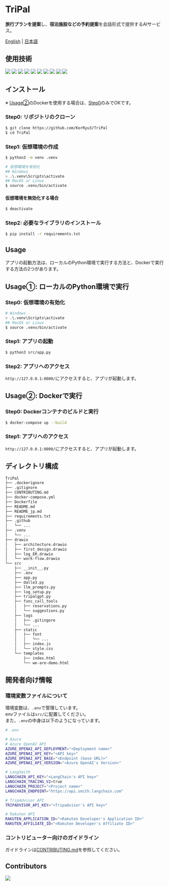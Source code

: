 # TriPal
**旅行プランを提案**し、**宿泊施設などの予約提案**を会話形式で提供するAIサービス。

[English](./README.md) | [日本語](./README_jp.md)

## 使用技術
<!-- シールド一覧 -->
<!-- https://shields.io/badges -->
<!-- https://simpleicons.org/ -->
<p style="display: inline">
    <!-- フロントエンド -->
    <img src="https://img.shields.io/badge/-HTML5-E34F26.svg?logo=html5&logoColor=white&style=for-the-badge">
    <img src="https://img.shields.io/badge/-CSS3-1572B6.svg?logo=css3&logoColor=white&style=for-the-badge">
    <img src="https://img.shields.io/badge/-JavaScript-F7DF1E.svg?logo=javascript&logoColor=black&style=for-the-badge">
    <img src="https://img.shields.io/badge/-Jinja2-B41717.svg?logo=jinja&logoColor=white&style=for-the-badge">
    <!-- バックエンド -->
    <img src="https://img.shields.io/badge/-Python-F2C63C.svg?logo=python&style=for-the-badge">
    <img src="https://img.shields.io/badge/-FastAPI-009688.svg?logo=fastapi&logoColor=0d0d0d&style=for-the-badge">
    <img src="https://img.shields.io/badge/-LangChain-000000.svg?logo=langchain&logoColor=white&style=for-the-badge">
    <!-- インフラ -->
    <img src="https://img.shields.io/badge/-Docker-1488C6.svg?logo=docker&style=for-the-badge">
    <img src="https://img.shields.io/badge/-github_actions-F9F9F9.svg?logo=github-actions&style=for-the-badge">
    <img src="https://img.shields.io/badge/-azure-0078D4.svg?logo=Microsoft-Azure&style=for-the-badge">
</p>

## インストール
※ [Usage②](#usage-dockerで実行)のDockerを使用する場合は、[Step0](#step0-リポジトリのクローン)のみでOKです。
### Step0: リポジトリのクローン
```bash
$ git clone https://github.com/KorRyu3/TriPal
$ cd TriPal
```

### Step1: 仮想環境の作成
```bash
$ python3 -m venv .venv

# 仮想環境を有効化
## Windows
> .\.venv\Scripts\activate
## MacOS or Linux
$ source .venv/bin/activate
```

#### 仮想環境を無効化する場合
```bash
$ deactivate
```

### Step2: 必要なライブラリのインストール
```bash
$ pip install -r requirements.txt
```


## Usage
アプリの起動方法は、ローカルのPython環境で実行する方法と、Dockerで実行する方法の2つがあります。
## Usage①: ローカルのPython環境で実行
### Step0: 仮想環境の有効化
```bash
# Windows
> .\.venv\Scripts\activate
## MacOS or Linux
$ source .venv/bin/activate
```

### Step1: アプリの起動
```bash
$ python3 src/app.py
```

### Step2: アプリへのアクセス
`http://127.0.0.1:8000/`にアクセスすると、アプリが起動します。

## Usage②: Dockerで実行
### Step0: Dockerコンテナのビルドと実行
```bash
$ docker-compose up --build
```

### Step1: アプリへのアクセス
`http://127.0.0.1:8000/`にアクセスすると、アプリが起動します。

## ディレクトリ構成
```bash
TriPal
├── .dockerignore
├── .gitignore
├── CONTRIBUTING.md
├── docker-compose.yml
├── Dockerfile
├── README.md
├── README_jp.md
├── requirements.txt
├── .github
│   └── ...
├── .venv
│   └── ...
├── drawio
│   ├── architecture.drawio
│   ├── first_design.drawio
│   ├── log_ER.drawio
│   └── work-flow.drawio
└── src
    ├── __init__.py
    ├── .env
    ├── app.py
    ├── dalle3.py
    ├── llm_prompts.py
    ├── log_setup.py
    ├── tripalgpt.py
    ├── func_call_tools
    │   ├── reservations.py
    │   └── suggestions.py
    ├── logs
    │   ├── .gitingore
    │   └── ...
    ├── static
    │   ├── font
    │   │   └── ...
    │   ├── index.js
    │   └── style.css
    └── templates
        ├── index.html
        └── we-are-demo.html
```

## 開発者向け情報

### 環境変数ファイルについて
環境変数は、`.env`で管理しています。  
envファイルは`src/`に配置してください。  
また、`.env`の中身は以下のようになっています。
```bash
# .env

# Azure
# Azure OpenAI API
AZURE_OPENAI_API_DEPLOYMENT="<Deployment name>"
AZURE_OPENAI_API_KEY="<API key>"
AZURE_OPENAI_API_BASE="<Endpoint (base URL)>"
AZURE_OPENAI_API_VERSION="<Azure OpenAI's Version>"

# LangSmith
LANGCHAIN_API_KEY="<LangChain's API key>"
LANGCHAIN_TRACING_V2=true
LANGCHAIN_PROJECT="<Project name>"
LANGCHAIN_ENDPOINT="https://api.smith.langchain.com"

# TripAdvisor API
TRIPADVISOR_API_KEY="<Tripadvisor's API key>"

# Rakuten API
RAKUTEN_APPLICATION_ID="<Rakuten Developer's Application ID>"
RAKUTEN_AFFILIATE_ID="<Rakuten Developer's Affiliate ID>"
```

### コントリビューター向けのガイドライン
ガイドラインは[CONTRIBUTING.md](./CONTRIBUTING.md)を参照してください。

## Contributors
<!-- generateの仕方は https://contrib.rocks/preview を参照 -->
<a href="https://github.com/KorRyu3/TriPal/graphs/contributors">
  <img src="https://contrib.rocks/image?repo=KorRyu3/TriPal" />
</a>
